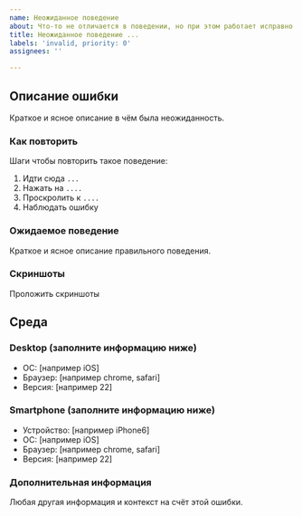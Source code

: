 ```yaml
---
name: Неожиданное поведение
about: Что-то не отличается в поведении, но при этом работает исправно и нету ошибок
title: Неожиданное поведение ...
labels: 'invalid, priority: 0'
assignees: ''

---
```


## Описание ошибки
Краткое и ясное описание в чём была неожиданность.

### Как повторить
Шаги чтобы повторить такое поведение:
1. Идти сюда `...`
2. Нажать на `....`
3. Проскролить к `....`
4. Наблюдать ошибку

### Ожидаемое поведение
Краткое и ясное описание правильного поведения.

### Скриншоты
Проложить скриншоты

## Среда

### Desktop (заполните информацию ниже)
 - ОС: [например iOS]
 - Браузер: [например chrome, safari]
 - Версия: [например 22]

### Smartphone (заполните информацию ниже)
 - Устройство: [например iPhone6]
 - ОС: [например iOS]
 - Браузер: [например chrome, safari]
 - Версия: [например 22]

### Дополнительная информация
Любая другая информация и контекст на счёт этой ошибки.
